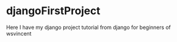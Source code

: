 # djangoFirstProject

Here I have my django project tutorial from django for beginners of wsvincent

